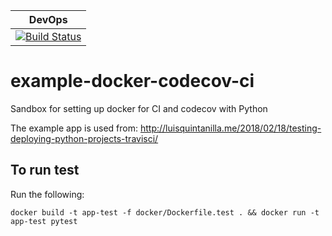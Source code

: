 | DevOps |
|--------|
| [![Build Status](https://travis-ci.org/marshallmcdonnell/example-docker-codecov-ci.svg?branch=master)](https://travis-ci.org/marshallmcdonnell/example-docker-codecov-ci) |

# example-docker-codecov-ci
Sandbox for setting up docker for CI and codecov with Python

The example app is used from: http://luisquintanilla.me/2018/02/18/testing-deploying-python-projects-travisci/

## To run test
Run the following:
```
docker build -t app-test -f docker/Dockerfile.test . && docker run -t app-test pytest
```
